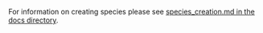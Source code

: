 For information on creating species please see [species_creation.md in the docs directory](../../../docs/develop/species_creation.md).
